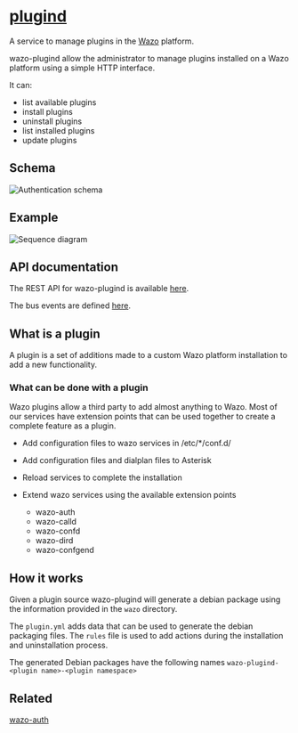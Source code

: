 # [plugind](https://github.com/wazo-platform/wazo-plugind)

A service to manage plugins in the [Wazo](http://wazo.community) platform.

wazo-plugind allow the administrator to manage plugins installed on a Wazo platform using
a simple HTTP interface.

It can:

* list available plugins
* install plugins
* uninstall plugins
* list installed plugins
* update plugins

## Schema

![Authentication schema](diagram.svg)

## Example

![Sequence diagram](sequence-diagram.svg)

## API documentation

The REST API for wazo-plugind is available [here](/documentation/api/plugins.html).

The bus events are defined [here](https://github.com/wazo-platform/xivo-bus/blob/master/xivo_bus/resources/plugins/events.py).

## What is a plugin

A plugin is a set of additions made to a custom Wazo platform installation to add a new functionality.

### What can be done with a plugin

Wazo plugins allow a third party to add almost anything to Wazo. Most of our services have extension points that can be used together to create a complete feature as a plugin.

* Add configuration files to wazo services in /etc/*/conf.d/
* Add configuration files and dialplan files to Asterisk
* Reload services to complete the installation
* Extend wazo services using the available extension points

  * wazo-auth
  * wazo-calld
  * wazo-confd
  * wazo-dird
  * wazo-confgend

## How it works

Given a plugin source wazo-plugind will generate a debian package using the information provided in the `wazo` directory.

The `plugin.yml` adds data that can be used to generate the debian packaging files.
The `rules` file is used to add actions during the installation and uninstallation process.

The generated Debian packages have the following names `wazo-plugind-<plugin name>-<plugin namespace>`

## Related
 
[wazo-auth](authentication.html)
